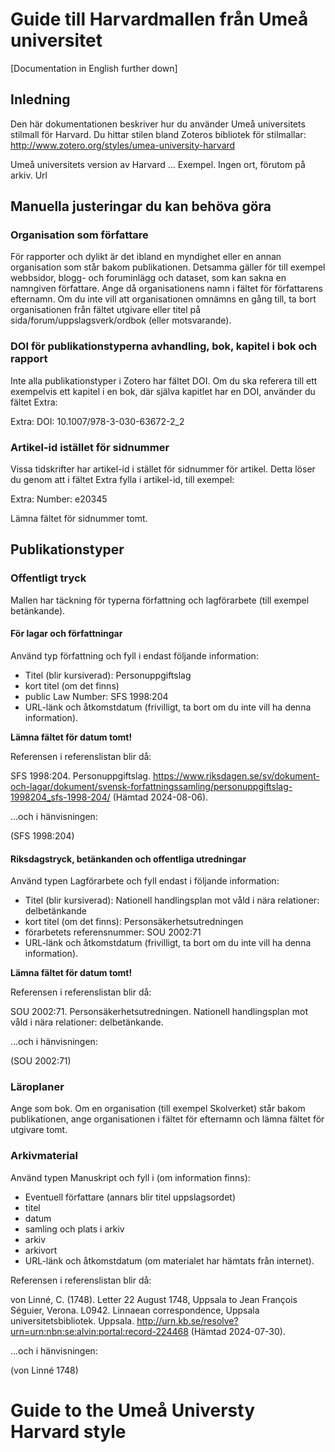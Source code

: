 # Guide till Harvardmallen från Umeå universitet
[Documentation in English further down]
## Inledning
Den här dokumentationen beskriver hur du använder Umeå universitets stilmall för Harvard. Du hittar stilen bland Zoteros bibliotek för stilmallar: http://www.zotero.org/styles/umea-university-harvard 

Umeå universitets version av Harvard … Exempel. Ingen ort, förutom på arkiv.
Url
## Manuella justeringar du kan behöva göra
### Organisation som författare
För rapporter och dylikt är det ibland en myndighet eller en annan organisation som står bakom publikationen. Detsamma gäller för till exempel webbsidor, blogg- och foruminlägg och dataset, som kan sakna en namngiven författare.
Ange då organisationens namn i fältet för författarens efternamn. Om du inte vill att organisationen omnämns en gång till, ta bort organisationen från fältet utgivare eller titel på sida/forum/uppslagsverk/ordbok (eller motsvarande).
### DOI för publikationstyperna avhandling, bok, kapitel i bok och rapport
Inte alla publikationstyper i Zotero har fältet DOI. Om du ska referera till ett exempelvis ett kapitel i en bok, där själva kapitlet har en DOI, använder du fältet Extra:

Extra: DOI: 10.1007/978-3-030-63672-2_2
### Artikel-id istället för sidnummer
Vissa tidskrifter har artikel-id i stället för sidnummer för artikel. Detta löser du genom att i fältet Extra fylla i artikel-id, till exempel:

Extra: Number: e20345

Lämna fältet för sidnummer tomt.
## Publikationstyper
### Offentligt tryck
Mallen har täckning för typerna författning och lagförarbete (till exempel betänkande).
#### För lagar och författningar
Använd typ författning och fyll i endast följande information:
* Titel (blir kursiverad): Personuppgiftslag
* kort titel (om det finns)
* public Law Number: SFS 1998:204
* URL-länk och åtkomstdatum (frivilligt, ta bort om du inte vill ha denna information).

**Lämna fältet för datum tomt!**

Referensen i referenslistan blir då:

SFS 1998:204. Personuppgiftslag. https://www.riksdagen.se/sv/dokument-och-lagar/dokument/svensk-forfattningssamling/personuppgiftslag-1998204_sfs-1998-204/ (Hämtad 2024-08-06).

…och i hänvisningen:

(SFS 1998:204)
#### Riksdagstryck, betänkanden och offentliga utredningar
Använd typen Lagförarbete och fyll endast i följande information:
* Titel (blir kursiverad): Nationell handlingsplan mot våld i nära relationer: delbetänkande
* kort titel (om det finns): Personsäkerhetsutredningen
* förarbetets referensnummer: SOU 2002:71
* URL-länk och åtkomstdatum (frivilligt, ta bort om du inte vill ha denna information).

**Lämna fältet för datum tomt!**

Referensen i referenslistan blir då:

SOU 2002:71. Personsäkerhetsutredningen. Nationell handlingsplan mot våld i nära relationer: delbetänkande.

…och i hänvisningen:

(SOU 2002:71)
### Läroplaner
Ange som bok. Om en organisation (till exempel Skolverket) står bakom publikationen, ange organisationen i fältet för efternamn och lämna fältet för utgivare tomt.
### Arkivmaterial
Använd typen Manuskript och fyll i (om information finns):
* Eventuell författare (annars blir titel uppslagsordet)
* titel
* datum
* samling och plats i arkiv
* arkiv
* arkivort
* URL-länk och åtkomstdatum (om materialet har hämtats från internet).

Referensen i referenslistan blir då:

von Linné, C. (1748). Letter 22 August 1748, Uppsala to Jean François Séguier, Verona. L0942. Linnaean correspondence, Uppsala universitetsbibliotek. Uppsala. http://urn.kb.se/resolve?urn=urn:nbn:se:alvin:portal:record-224468 (Hämtad 2024-07-30).

…och i hänvisningen:

(von Linné 1748)

# Guide to the Umeå Universty Harvard style
